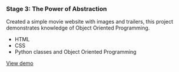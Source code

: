 ### Stage 3: The Power of Abstraction

Created a simple movie website with images and trailers, this project demonstrates knowledge of Object Oriented Programming.
- HTML
- CSS
- Python classes and Object Oriented Programming

[View demo](http://venturidb.github.io/fresh-tomatoes/)
